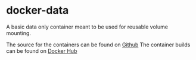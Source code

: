 # docker-data
A basic data only container meant to be used for reusable volume mounting.

The source for the containers can be found on [Github](https://github.com/braydeejohnson/docker-data)
The container builds can be found on [Docker Hub](https://hub.docker.com/r/braydeejohnson/data/)